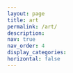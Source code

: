 ```yaml
---
layout: page
title: art
permalink: /art/
description: 
nav: true
nav_order: 4
display_categories: 
horizontal: false
---
```


<!--temp.html
[My page](/temp.html)
-->
<!-- I love art! Inspired by architecture, places etc and usallu dabble in multiple mediums-->

<!--<h2>Other Activities</h2>
<ul>
  <li>Networks for Gaming</li>
  <li>Pets and Cat Resources</li>
  <li>Pottery</li>
  <li>Yoga Resources</li>
</ul>
-->
